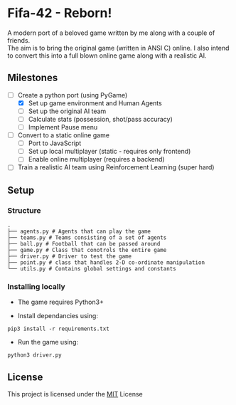 # Fifa-42 - Reborn!
A modern port of a beloved game written by me along with a couple of friends.  
The aim is to bring the original game (written in ANSI C) online.
I also intend to convert this into a full blown online game along with a realistic AI.

## Milestones
- [ ] Create a python port (using PyGame)
  - [x] Set up game environment and Human Agents
  - [ ] Set up the original AI team
  - [ ] Calculate stats (possession, shot/pass accuracy)
  - [ ] Implement Pause menu
- [ ] Convert to a static online game
  - [ ] Port to JavaScript
  - [ ] Set up local multiplayer (static - requires only frontend)
  - [ ] Enable online multiplayer (requires a backend)
- [ ] Train a realistic AI team using Reinforcement Learning (super hard)

## Setup
### Structure
```terminal
.
├── agents.py # Agents that can play the game
├── teams.py # Teams consisting of a set of agents
├── ball.py # Football that can be passed around
├── game.py # Class that conotrols the entire game
├── driver.py # Driver to test the game
├── point.py # class that handles 2-D co-ordinate manipulation
└── utils.py # Contains global settings and constants
```

### Installing locally
* The game requires Python3+  

* Install dependancies using:  
```terminal
pip3 install -r requirements.txt
```

* Run the game using:  
```terminal
python3 driver.py
```

## License
This project is licensed under the [MIT](https://opensource.org/licenses/MIT) License
